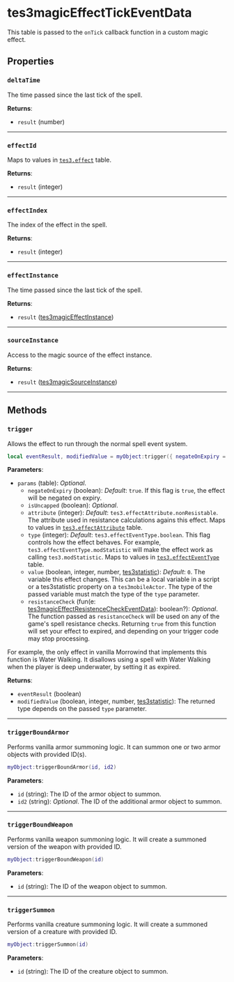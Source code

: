 # tes3magicEffectTickEventData
<div class="search_terms" style="display: none">tes3magiceffecttickeventdata, magiceffecttickeventdata</div>

<!---
	This file is autogenerated. Do not edit this file manually. Your changes will be ignored.
	More information: https://github.com/MWSE/MWSE/tree/master/docs
-->

This table is passed to the `onTick` callback function in a custom magic effect.

## Properties

### `deltaTime`
<div class="search_terms" style="display: none">deltatime</div>

The time passed since the last tick of the spell.

**Returns**:

* `result` (number)

***

### `effectId`
<div class="search_terms" style="display: none">effectid</div>

Maps to values in [`tes3.effect`](https://mwse.github.io/MWSE/references/magic-effects/) table.

**Returns**:

* `result` (integer)

***

### `effectIndex`
<div class="search_terms" style="display: none">effectindex</div>

The index of the effect in the spell.

**Returns**:

* `result` (integer)

***

### `effectInstance`
<div class="search_terms" style="display: none">effectinstance</div>

The time passed since the last tick of the spell.

**Returns**:

* `result` ([tes3magicEffectInstance](../types/tes3magicEffectInstance.md))

***

### `sourceInstance`
<div class="search_terms" style="display: none">sourceinstance</div>

Access to the magic source of the effect instance.

**Returns**:

* `result` ([tes3magicSourceInstance](../types/tes3magicSourceInstance.md))

***

## Methods

### `trigger`
<div class="search_terms" style="display: none">trigger</div>

Allows the effect to run through the normal spell event system.

```lua
local eventResult, modifiedValue = myObject:trigger({ negateOnExpiry = ..., isUncapped = ..., attribute = ..., type = ..., value = ..., resistanceCheck = ... })
```

**Parameters**:

* `params` (table): *Optional*.
	* `negateOnExpiry` (boolean): *Default*: `true`. If this flag is `true`, the effect will be negated on expiry.
	* `isUncapped` (boolean): *Optional*.
	* `attribute` (integer): *Default*: `tes3.effectAttribute.nonResistable`. The attribute used in resistance calculations agains this effect. Maps to values in [`tes3.effectAttribute`](https://mwse.github.io/MWSE/references/effect-attributes/) table.
	* `type` (integer): *Default*: `tes3.effectEventType.boolean`. This flag controls how the effect behaves. For example, `tes3.effectEventType.modStatistic` will make the effect work as calling `tes3.modStatistic`. Maps to values in [`tes3.effectEventType`](https://mwse.github.io/MWSE/references/effect-event-types/) table.
	* `value` (boolean, integer, number, [tes3statistic](../types/tes3statistic.md)): *Default*: `0`. The variable this effect changes. This can be a local variable in a script or a tes3statistic property on a `tes3mobileActor`. The type of the passed variable must match the type of the `type` parameter.
	* `resistanceCheck` (fun(e: [tes3magicEffectResistenceCheckEventData](../types/tes3magicEffectResistenceCheckEventData.md)): boolean?): *Optional*. The function passed as `resistanceCheck` will be used on any of the game's spell resistance checks. Returning `true` from this function will set your effect to expired, and depending on your trigger code may stop processing.

For example, the only effect in vanilla Morrowind that implements this function is Water Walking. It disallows using a spell with Water Walking when the player is deep underwater, by setting it as expired.

**Returns**:

* `eventResult` (boolean)
* `modifiedValue` (boolean, integer, number, [tes3statistic](../types/tes3statistic.md)): The returned type depends on the passed `type` parameter.

***

### `triggerBoundArmor`
<div class="search_terms" style="display: none">triggerboundarmor</div>

Performs vanilla armor summoning logic. It can summon one or two armor objects with provided ID(s).

```lua
myObject:triggerBoundArmor(id, id2)
```

**Parameters**:

* `id` (string): The ID of the armor object to summon.
* `id2` (string): *Optional*. The ID of the additional armor object to summon.

***

### `triggerBoundWeapon`
<div class="search_terms" style="display: none">triggerboundweapon</div>

Performs vanilla weapon summoning logic. It will create a summoned version of the weapon with provided ID.

```lua
myObject:triggerBoundWeapon(id)
```

**Parameters**:

* `id` (string): The ID of the weapon object to summon.

***

### `triggerSummon`
<div class="search_terms" style="display: none">triggersummon</div>

Performs vanilla creature summoning logic. It will create a summoned version of a creature with provided ID.

```lua
myObject:triggerSummon(id)
```

**Parameters**:

* `id` (string): The ID of the creature object to summon.

